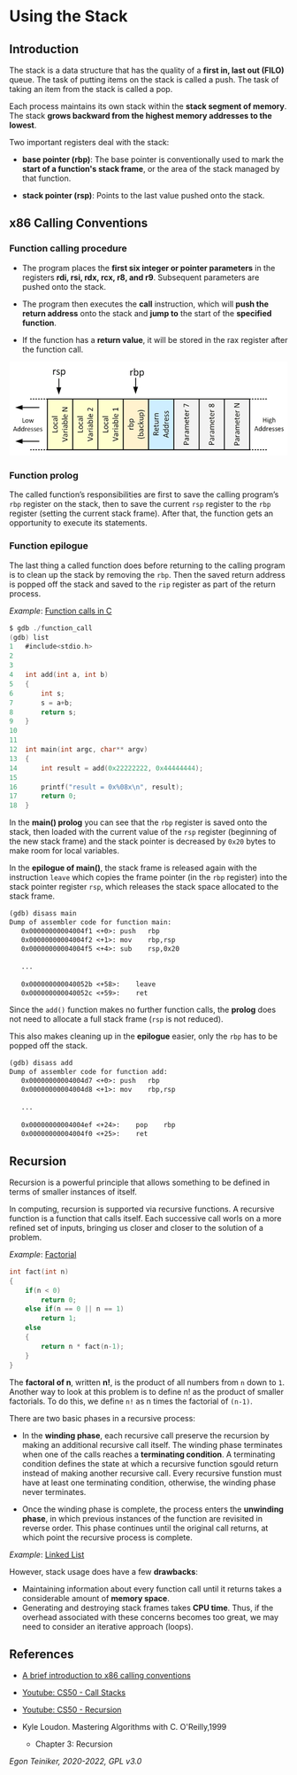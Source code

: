 # Using the Stack

## Introduction

The stack is a data structure that has the quality of a **first in, last out (FILO)** queue. The task of putting items on the stack is called a push. The task of taking an item from the stack is called a pop.

Each process maintains its own stack within the **stack segment of memory**. 
The stack **grows backward from the highest memory addresses to the lowest**.

Two important registers deal with the stack: 
* **base pointer (rbp)**: The base pointer is conventionally used to mark the **start of a function's stack frame**, or the area of the stack managed by that function. 

* **stack pointer (rsp)**: Points to the last value pushed onto the stack.


## x86 Calling Conventions

### Function calling procedure

* The program places the **first six integer or pointer parameters** in the registers **rdi, rsi, rdx, rcx, r8, and r9**. Subsequent parameters are pushed onto the stack.

* The program then executes the **call** instruction, which will **push the return address** onto the stack and **jump to** the start of the **specified function**.

* If the function has a **return value**, it will be stored in the rax register after the function call.

![Stack Layout](../figures/StackLayout.png)


### Function prolog
The called function’s responsibilities are first to save the calling program’s `rbp` register on the stack, then to save the current `rsp` register to the `rbp` register (setting the current stack frame).
After that, the function gets an opportunity to execute its statements.


### Function epilogue

The last thing a called function does before returning to the calling program is to clean up the stack by removing the `rbp`. Then the saved return address is popped off the stack and saved to the `rip` register as part of the return process.

_Example_: [Function calls in C](c-function-call/)
```C
$ gdb ./function_call
(gdb) list 
1	#include<stdio.h>
2	
3	
4	int add(int a, int b)
5	{
6	    int s;
7	    s = a+b;
8	    return s;
9	}
10	
11	
12	int main(int argc, char** argv)
13	{
14	    int result = add(0x22222222, 0x44444444);
15	
16	    printf("result = 0x%08x\n", result);
17	    return 0;    
18	}
```

In the **main() prolog** you can see that the `rbp` register is saved onto the stack, then loaded with the current value of the `rsp` register (beginning of the new stack frame) and the stack pointer is decreased by `0x20` bytes to make room for local variables.

In the **epilogue of main()**, the stack frame is released again with the instruction `leave` which copies the frame pointer (in the `rbp` register) into the stack pointer register `rsp`, which releases the stack space allocated to the stack frame.

```
(gdb) disass main
Dump of assembler code for function main:
   0x00000000004004f1 <+0>:	push   rbp
   0x00000000004004f2 <+1>:	mov    rbp,rsp
   0x00000000004004f5 <+4>:	sub    rsp,0x20

   ...

   0x000000000040052b <+58>:	leave
   0x000000000040052c <+59>:	ret  
```

Since the `add()` function makes no further function calls, the **prolog** does not need to allocate a full stack frame (`rsp` is not reduced).

This also makes cleaning up in the **epilogue** easier, only the `rbp` has to be popped off the stack.

```
(gdb) disass add
Dump of assembler code for function add:
   0x00000000004004d7 <+0>:	push   rbp
   0x00000000004004d8 <+1>:	mov    rbp,rsp

   ...
   
   0x00000000004004ef <+24>:	pop    rbp
   0x00000000004004f0 <+25>:	ret    
```



## Recursion

Recursion is a powerful principle that allows something to be defined in terms of smaller instances of itself.

In computing, recursion is supported via recursive functions.
A recursive function is a function that calls itself. 
Each successive call worls on a more refined set of inputs, bringing us closer and closer to the solution of a problem.

_Example_: [Factorial](c-factorial/)
```C
int fact(int n)
{
    if(n < 0)
        return 0;
    else if(n == 0 || n == 1)
        return 1;
    else
    {
        return n * fact(n-1);
    }
}
```
The **factoral of n**, written **n!**, is the product of all numbers from `n` down to `1`.
Another way to look at this problem is to define n! as the product of smaller factorials. 
To do this, we define `n!` as n times the factorial of `(n-1)`.

There are two basic phases in a recursive process:
* In the **winding phase**, each recursive call preserve the recursion by making an additional recursive call itself.
    The winding phase terminates when one of the calls reaches a **terminating condition**.
    A terminating condition defines the state at which a recursive function sgould return instead of making another 
    recursive call.
    Every recursive funstion must have at least one terminating condition, otherwise, the winding phase never terminates.

* Once the winding phase is complete, the process enters the **unwinding phase**, in which previous instances of the 
    function are revisited in reverse order.
    This phase continues until the original call returns, at which point the recursive process is complete.


_Example_: [Linked List](c-linked-list-recursion/)


However, stack usage does have a few **drawbacks**:
* Maintaining information about every function call until it returns takes a considerable amount of **memory space**.
* Generating and destroying stack frames takes **CPU time**. Thus, if the overhead associated with these concerns becomes 
too great, we may need to consider an iterative approach (loops).




## References
* [A brief introduction to x86 calling conventions](https://codearcana.com/posts/2013/05/21/a-brief-introduction-to-x86-calling-conventions.html)

* [Youtube: CS50 - Call Stacks](https://youtu.be/aCPkszeKRa4)

* [Youtube: CS50 - Recursion](https://youtu.be/mz6tAJMVmfM)

* Kyle Loudon. Mastering Algorithms with C. O'Reilly,1999
    * Chapter 3: Recursion

*Egon Teiniker, 2020-2022, GPL v3.0*
